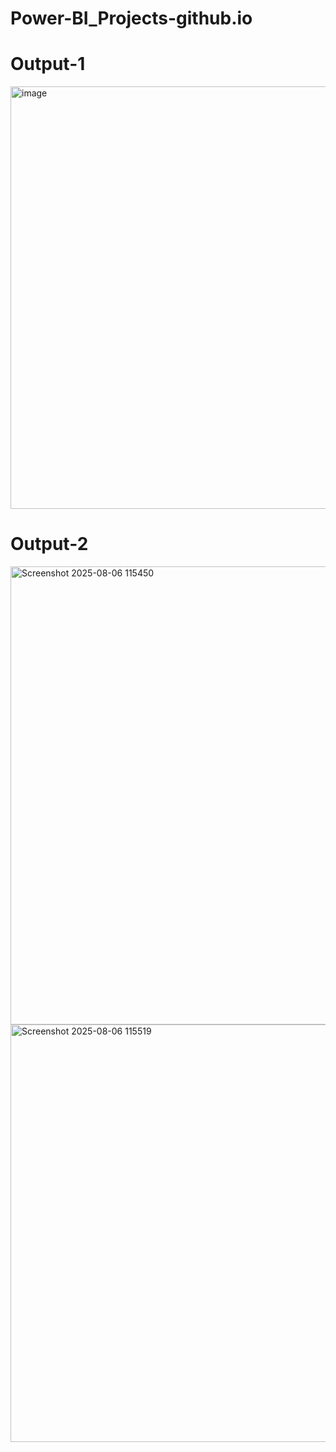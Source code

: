 # Power-BI_Projects-github.io

# Output-1
<img width="1272" height="676" alt="image" src="https://github.com/user-attachments/assets/9d0df772-37ac-4152-a47a-a62cfc699831" />

# Output-2
<img width="1152" height="733" alt="Screenshot 2025-08-06 115450" src="https://github.com/user-attachments/assets/6e71d156-4d81-44d2-ab53-5985322ecc5d" />

<img width="1144" height="668" alt="Screenshot 2025-08-06 115519" src="https://github.com/user-attachments/assets/85354c78-04ec-4e7b-9630-dcbd5774306a" />



